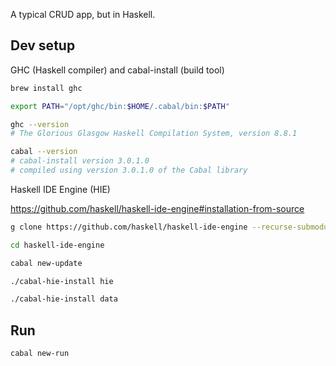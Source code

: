A typical CRUD app, but in Haskell.

## Dev setup

GHC (Haskell compiler) and cabal-install (build tool)

```bash
brew install ghc

export PATH="/opt/ghc/bin:$HOME/.cabal/bin:$PATH"

ghc --version
# The Glorious Glasgow Haskell Compilation System, version 8.8.1

cabal --version
# cabal-install version 3.0.1.0
# compiled using version 3.0.1.0 of the Cabal library
```

Haskell IDE Engine (HIE)

https://github.com/haskell/haskell-ide-engine#installation-from-source

```bash
g clone https://github.com/haskell/haskell-ide-engine --recurse-submodules

cd haskell-ide-engine

cabal new-update

./cabal-hie-install hie

./cabal-hie-install data
```

## Run

```bash
cabal new-run
```
